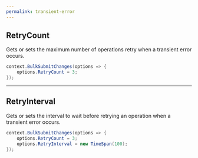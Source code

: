 ```yaml
---
permalink: transient-error
---
```


## RetryCount
Gets or sets the maximum number of operations retry when a transient error occurs.


```csharp
context.BulkSubmitChanges(options => {
	options.RetryCount = 3;
});
```

---

## RetryInterval
Gets or sets the interval to wait before retrying an operation when a transient error occurs.


```csharp
context.BulkSubmitChanges(options => {
	options.RetryCount = 3;
	options.RetryInterval = new TimeSpan(100);
});

```
